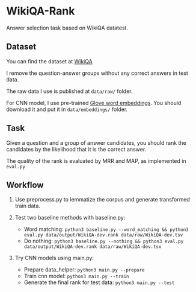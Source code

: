 # WikiQA-Rank
Answer selection task based on WikiQA datatest.

## Dataset

You can find the dataset at [WikiQA](https://www.microsoft.com/en-us/research/publication/wikiqa-a-challenge-dataset-for-open-domain-question-answering/)

I remove the question-answer groups without any correct answers in test data.

The raw data I use is published at `data/raw/` folder.

For CNN model, I use pre-trained [Glove word embeddings](http://nlp.stanford.edu/projects/glove/). You should download it and put it in `data/embeddings/` folder.

## Task

Given a question and a group of answer candidates, you should rank the candidates by the likelihood that it is the correct answer.

The quality of the rank is evaluated by MRR and MAP, as implemented in `eval.py`


## Workflow

1. Use preprocess.py to lemmatize the corpus and generate transformed train data.

2. Test two baseline methods with baseline.py:
    
    * Word matching: 
    ```python3 baseline.py --word_matching && python3 eval.py data/output/WikiQA-dev.rank data/raw/WikiQA-dev.tsv```
    * Do nothing: 
    ```python3 baseline.py --nothing && python3 eval.py data/output/WikiQA-dev.rank data/raw/WikiQA-dev.tsv```
    
3. Try CNN models using main.py:

    * Prepare data_helper: 
    ```python3 main.py --prepare```
    * Train cnn model: 
    ```python3 main.py --train```
    * Generate the final rank for test data: 
    ```python3 main.py --test```
    
    
    
